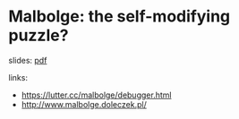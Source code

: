 # Malbolge: the self-modifying puzzle?

slides: [pdf](./resources/1/malbolge.pdf)

links:

- https://lutter.cc/malbolge/debugger.html
- http://www.malbolge.doleczek.pl/
